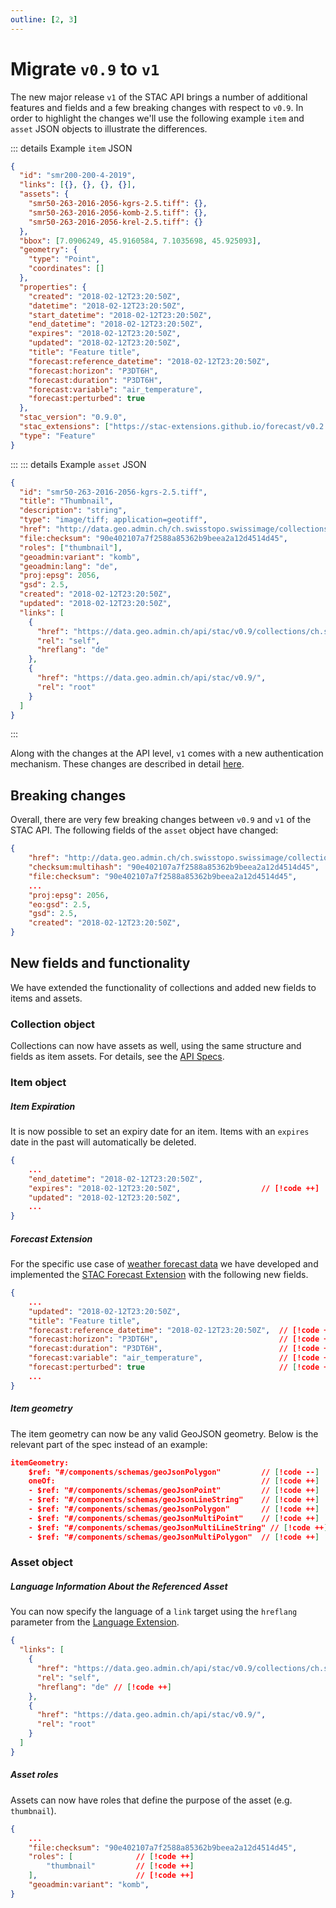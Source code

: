 ```yaml
---
outline: [2, 3]
---
```


# Migrate `v0.9` to `v1`

The new major release `v1` of the STAC API brings a number of additional features and fields and a few breaking changes with respect to `v0.9`.
In order to highlight the changes we'll use the following example `item` and `asset` JSON objects to illustrate the differences.

::: details Example `item` JSON

```json
{
  "id": "smr200-200-4-2019",
  "links": [{}, {}, {}, {}],
  "assets": {
    "smr50-263-2016-2056-kgrs-2.5.tiff": {},
    "smr50-263-2016-2056-komb-2.5.tiff": {},
    "smr50-263-2016-2056-krel-2.5.tiff": {}
  },
  "bbox": [7.0906249, 45.9160584, 7.1035698, 45.925093],
  "geometry": {
    "type": "Point",
    "coordinates": []
  },
  "properties": {
    "created": "2018-02-12T23:20:50Z",
    "datetime": "2018-02-12T23:20:50Z",
    "start_datetime": "2018-02-12T23:20:50Z",
    "end_datetime": "2018-02-12T23:20:50Z",
    "expires": "2018-02-12T23:20:50Z",
    "updated": "2018-02-12T23:20:50Z",
    "title": "Feature title",
    "forecast:reference_datetime": "2018-02-12T23:20:50Z",
    "forecast:horizon": "P3DT6H",
    "forecast:duration": "P3DT6H",
    "forecast:variable": "air_temperature",
    "forecast:perturbed": true
  },
  "stac_version": "0.9.0",
  "stac_extensions": ["https://stac-extensions.github.io/forecast/v0.2.0/schema.json"],
  "type": "Feature"
}
```

:::
::: details Example `asset` JSON

```json
{
  "id": "smr50-263-2016-2056-kgrs-2.5.tiff",
  "title": "Thumbnail",
  "description": "string",
  "type": "image/tiff; application=geotiff",
  "href": "http://data.geo.admin.ch/ch.swisstopo.swissimage/collections/cs/items/CS3-20160503_132130_04/thumb.png",
  "file:checksum": "90e402107a7f2588a85362b9beea2a12d4514d45",
  "roles": ["thumbnail"],
  "geoadmin:variant": "komb",
  "geoadmin:lang": "de",
  "proj:epsg": 2056,
  "gsd": 2.5,
  "created": "2018-02-12T23:20:50Z",
  "updated": "2018-02-12T23:20:50Z",
  "links": [
    {
      "href": "https://data.geo.admin.ch/api/stac/v0.9/collections/ch.swisstopo.pixelkarte-farbe-pk50.noscale/items/smr200-200-4-2019/assets/smr50-263-2016-2056-kgrs-2.5.tiff",
      "rel": "self",
      "hreflang": "de"
    },
    {
      "href": "https://data.geo.admin.ch/api/stac/v0.9/",
      "rel": "root"
    }
  ]
}
```

:::

Along with the changes at the API level, `v1` comes with a new authentication mechanism. These changes are described in detail [here](./authentication).

## Breaking changes

Overall, there are very few breaking changes between `v0.9` and `v1` of the STAC API.
The following fields of the `asset` object have changed:

```json
{
    "href": "http://data.geo.admin.ch/ch.swisstopo.swissimage/collections/cs/items/CS3-20160503_132130_04/thumb.png",
    "checksum:multihash": "90e402107a7f2588a85362b9beea2a12d4514d45",       // [!code --]
    "file:checksum": "90e402107a7f2588a85362b9beea2a12d4514d45",            // [!code ++]
    ...
    "proj:epsg": 2056,
    "eo:gsd": 2.5,                                                          // [!code --]
    "gsd": 2.5,                                                             // [!code ++]
    "created": "2018-02-12T23:20:50Z",
}
```

## New fields and functionality

We have extended the functionality of collections and added new fields to items and assets.

### Collection object

Collections can now have assets as well, using the same structure and fields as item assets. For details, see the [API Specs](https://data.geo.admin.ch/api/stac/static/spec/v1/apitransactional.html#tag/Data/operation/describeCollection).

### Item object

##### Item Expiration

It is now possible to set an expiry date for an item. Items with an `expires` date in the past will automatically be deleted.

```json
{
    ...
    "end_datetime": "2018-02-12T23:20:50Z",
    "expires": "2018-02-12T23:20:50Z",                  // [!code ++]
    "updated": "2018-02-12T23:20:50Z",
    ...
}
```

##### Forecast Extension

For the specific use case of [weather forecast data](https://github.com/MeteoSwiss/opendata-forecast-data) we have developed and implemented the [STAC Forecast Extension](https://github.com/stac-extensions/forecast/pull/12) with the following new fields.

```json
{
    ...
    "updated": "2018-02-12T23:20:50Z",
    "title": "Feature title",
    "forecast:reference_datetime": "2018-02-12T23:20:50Z",  // [!code ++]
    "forecast:horizon": "P3DT6H",                           // [!code ++]
    "forecast:duration": "P3DT6H",                          // [!code ++]
    "forecast:variable": "air_temperature",                 // [!code ++]
    "forecast:perturbed": true                              // [!code ++]
    ...
}
```

##### Item geometry

The item geometry can now be any valid GeoJSON geometry. Below is the relevant part of the spec instead of an example:

```json
itemGeometry:
    $ref: "#/components/schemas/geoJsonPolygon"         // [!code --]
    oneOf:                                              // [!code ++]
    - $ref: "#/components/schemas/geoJsonPoint"         // [!code ++]
    - $ref: "#/components/schemas/geoJsonLineString"    // [!code ++]
    - $ref: "#/components/schemas/geoJsonPolygon"       // [!code ++]
    - $ref: "#/components/schemas/geoJsonMultiPoint"    // [!code ++]
    - $ref: "#/components/schemas/geoJsonMultiLineString" // [!code ++]
    - $ref: "#/components/schemas/geoJsonMultiPolygon"  // [!code ++]
```

### Asset object

##### Language Information About the Referenced Asset

You can now specify the language of a `link` target using the `hreflang` parameter from the [Language Extension](https://github.com/stac-extensions/language?tab=readme-ov-file#fields-for-links-and-assets).

```json
{
  "links": [
    {
      "href": "https://data.geo.admin.ch/api/stac/v0.9/collections/ch.swisstopo.pixelkarte-farbe-pk50.noscale/items/smr200-200-4-2019/assets/smr50-263-2016-2056-kgrs-2.5.tiff",
      "rel": "self",
      "hreflang": "de" // [!code ++]
    },
    {
      "href": "https://data.geo.admin.ch/api/stac/v0.9/",
      "rel": "root"
    }
  ]
}
```

##### Asset roles

Assets can now have roles that define the purpose of the asset (e.g. `thumbnail`).

```json
{
    ...
    "file:checksum": "90e402107a7f2588a85362b9beea2a12d4514d45",
    "roles": [              // [!code ++]
        "thumbnail"         // [!code ++]
    ],                      // [!code ++]
    "geoadmin:variant": "komb",
}
```
